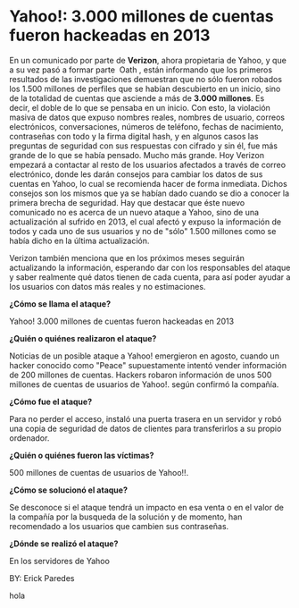# Yahoo!: 3.000 millones de cuentas fueron hackeadas en 2013
En un comunicado por parte de **Verizon**, ahora propietaria de Yahoo, y que a su vez
pasó a formar parte  Oath , están informando que los primeros resultados de las
investigaciones demuestran que no sólo fueron robados los 1.500 millones de perfiles
que se habían descubierto en un inicio, sino de la totalidad de cuentas que asciende a
más de **3.000 millones**. Es decir, el doble de lo que se pensaba en un inicio. Con esto, la
violación masiva de datos que expuso nombres reales, nombres de usuario, correos
electrónicos, conversaciones, números de teléfono, fechas de nacimiento, contraseñas
con todo y la firma digital hash, y en algunos casos las preguntas de seguridad con sus
respuestas con cifrado y sin él, fue más grande de lo que se había pensado. Mucho
más grande. Hoy Verizon empezará a contactar al resto de los usuarios afectados a
través de correo electrónico, donde les darán consejos para cambiar los datos de sus
cuentas en Yahoo, lo cual se recomienda hacer de forma inmediata. Dichos consejos
son los mismos que ya se habían dado cuando se dio a conocer la primera brecha de
seguridad. Hay que destacar que éste nuevo comunicado no es acerca de un nuevo
ataque a Yahoo, sino de una actualización al sufrido en 2013, el cual afectó y expuso la
información de todos y cada uno de sus usuarios y no de &quot;sólo&quot; 1.500 millones como se
había dicho en la última actualización.

Verizon también menciona que en los próximos meses seguirán actualizando la
información, esperando dar con los responsables del ataque y saber realmente qué
datos tienen de cada cuenta, para así poder ayudar a los usuarios con datos más reales
y no estimaciones.

**¿Cómo se llama el ataque?**

Yahoo! 3.000 millones de cuentas fueron hackeadas en 2013

**¿Quién o quiénes realizaron el ataque?**

Noticias de un posible ataque a Yahoo! emergieron en agosto, cuando un hacker
conocido como &quot;Peace&quot; supuestamente intentó vender información de 200 millones
de cuentas.
Hackers robaron información de unos 500 millones de cuentas de usuarios de Yahoo!.
según confirmó la compañía.

**¿Cómo fue el ataque?**

Para no perder el acceso, instaló una puerta trasera en un servidor y robó una copia de
seguridad de datos de clientes para transferirlos a su propio ordenador.

**¿Quién o quiénes fueron las víctimas?**

500 millones de cuentas de usuarios de Yahoo!!.

**¿Cómo se solucionó el ataque?**

Se desconoce si el ataque tendrá un impacto en esa venta o en el valor de la compañía
por la busqueda de la solución y de momento, han recomendado a los usuarios que
cambien sus contraseñas.

**¿Dónde se realizó el ataque?**

En los servidores de Yahoo


BY: Erick Paredes

hola